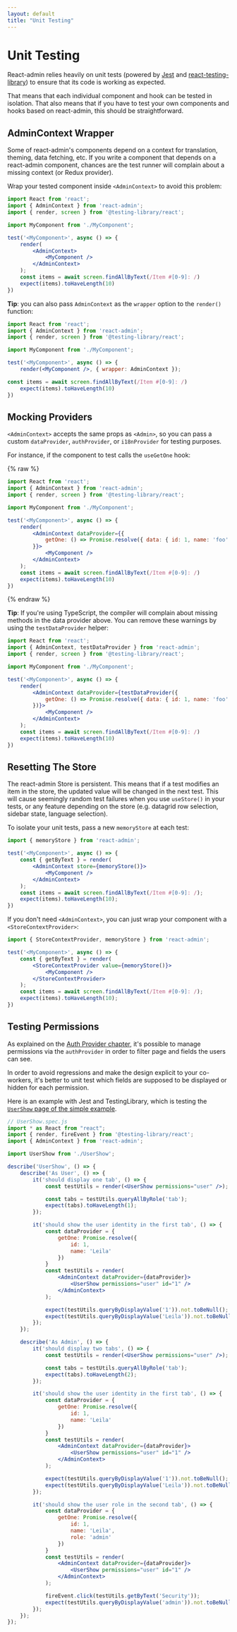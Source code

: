```yaml
---
layout: default
title: "Unit Testing"
---
```


# Unit Testing

React-admin relies heavily on unit tests (powered by [Jest](https://facebook.github.io/jest/) and [react-testing-library](https://testing-library.com/docs/react-testing-library/intro)) to ensure that its code is working as expected.

That means that each individual component and hook can be tested in isolation. That also means that if you have to test your own components and hooks based on react-admin, this should be straightforward.

## AdminContext Wrapper

Some of react-admin's components depend on a context for translation, theming, data fetching, etc. If you write a component that depends on a react-admin component, chances are the test runner will complain about a missing context (or Redux provider).

Wrap your tested component inside `<AdminContext>` to avoid this problem:

```jsx
import React from 'react';
import { AdminContext } from 'react-admin';
import { render, screen } from '@testing-library/react';

import MyComponent from './MyComponent';

test('<MyComponent>', async () => {
    render(
        <AdminContext>
            <MyComponent />
        </AdminContext>
    );
    const items = await screen.findAllByText(/Item #[0-9]: /)
    expect(items).toHaveLength(10)
})
```

**Tip**: you can also pass `AdminContext` as the `wrapper` option to the `render()` function:

```jsx
import React from 'react';
import { AdminContext } from 'react-admin';
import { render, screen } from '@testing-library/react';

import MyComponent from './MyComponent';

test('<MyComponent>', async () => {
    render(<MyComponent />, { wrapper: AdminContext });

const items = await screen.findAllByText(/Item #[0-9]: /)
    expect(items).toHaveLength(10)
})
```

## Mocking Providers

`<AdminContext>` accepts the same props as `<Admin>`, so you can pass a custom `dataProvider`, `authProvider`, or `i18nProvider` for testing purposes. 

For instance, if the component to test calls the `useGetOne` hook:

{% raw %}
```jsx
import React from 'react';
import { AdminContext } from 'react-admin';
import { render, screen } from '@testing-library/react';

import MyComponent from './MyComponent';

test('<MyComponent>', async () => {
    render(
        <AdminContext dataProvider={{
            getOne: () => Promise.resolve({ data: { id: 1, name: 'foo' } }),
        }}>
            <MyComponent />
        </AdminContext>
    );
    const items = await screen.findAllByText(/Item #[0-9]: /)
    expect(items).toHaveLength(10)
})
```
{% endraw %}

**Tip**: If you're using TypeScript, the compiler will complain about missing methods in the data provider above. You can remove these warnings by using the `testDataProvider` helper:

```jsx
import React from 'react';
import { AdminContext, testDataProvider } from 'react-admin';
import { render, screen } from '@testing-library/react';

import MyComponent from './MyComponent';

test('<MyComponent>', async () => {
    render(
        <AdminContext dataProvider={testDataProvider({
            getOne: () => Promise.resolve({ data: { id: 1, name: 'foo' } }),
        })}>
            <MyComponent />
        </AdminContext>
    );
    const items = await screen.findAllByText(/Item #[0-9]: /)
    expect(items).toHaveLength(10)
})
```

## Resetting The Store

The react-admin Store is persistent. This means that if a test modifies an item in the store, the updated value will be changed in the next test. This will cause seemingly random test failures when you use `useStore()` in your tests, or any feature depending on the store (e.g. datagrid row selection, sidebar state, language selection).

To isolate your unit tests, pass a new `memoryStore` at each test:

```jsx
import { memoryStore } from 'react-admin';

test('<MyComponent>', async () => {
    const { getByText } = render(
        <AdminContext store={memoryStore()}>
            <MyComponent />
        </AdminContext>
    );
    const items = await screen.findAllByText(/Item #[0-9]: /);
    expect(items).toHaveLength(10);
})
```

If you don't need `<AdminContext>`, you can just wrap your component with a `<StoreContextProvider>`:

```jsx
import { StoreContextProvider, memoryStore } from 'react-admin';

test('<MyComponent>', async () => {
    const { getByText } = render(
        <StoreContextProvider value={memoryStore()}>
            <MyComponent />
        </StoreContextProvider>
    );
    const items = await screen.findAllByText(/Item #[0-9]: /);
    expect(items).toHaveLength(10);
})
```

## Testing Permissions

As explained on the [Auth Provider chapter](./Authentication.md#authorization), it's possible to manage permissions via the `authProvider` in order to filter page and fields the users can see.

In order to avoid regressions and make the design explicit to your co-workers, it's better to unit test which fields are supposed to be displayed or hidden for each permission.

Here is an example with Jest and TestingLibrary, which is testing the [`UserShow` page of the simple example](https://github.com/marmelab/react-admin/blob/master/examples/simple/src/users/UserShow.tsx).

```jsx
// UserShow.spec.js
import * as React from "react";
import { render, fireEvent } from '@testing-library/react';
import { AdminContext } from 'react-admin';

import UserShow from './UserShow';

describe('UserShow', () => {
    describe('As User', () => {
        it('should display one tab', () => {
            const testUtils = render(<UserShow permissions="user" />);

            const tabs = testUtils.queryAllByRole('tab');
            expect(tabs).toHaveLength(1);
        });

        it('should show the user identity in the first tab', () => {
            const dataProvider = {
                getOne: Promise.resolve({
                    id: 1,
                    name: 'Leila'
                })
            }
            const testUtils = render(
                <AdminContext dataProvider={dataProvider}>
                    <UserShow permissions="user" id="1" />
                </AdminContext>
            );

            expect(testUtils.queryByDisplayValue('1')).not.toBeNull();
            expect(testUtils.queryByDisplayValue('Leila')).not.toBeNull();
        });
    });

    describe('As Admin', () => {
        it('should display two tabs', () => {
            const testUtils = render(<UserShow permissions="user" />);

            const tabs = testUtils.queryAllByRole('tab');
            expect(tabs).toHaveLength(2);
        });

        it('should show the user identity in the first tab', () => {
            const dataProvider = {
                getOne: Promise.resolve({
                    id: 1,
                    name: 'Leila'
                })
            }
            const testUtils = render(
                <AdminContext dataProvider={dataProvider}>
                    <UserShow permissions="user" id="1" />
                </AdminContext>
            );

            expect(testUtils.queryByDisplayValue('1')).not.toBeNull();
            expect(testUtils.queryByDisplayValue('Leila')).not.toBeNull();
        });

        it('should show the user role in the second tab', () => {
            const dataProvider = {
                getOne: Promise.resolve({
                    id: 1,
                    name: 'Leila',
                    role: 'admin'
                })
            }
            const testUtils = render(
                <AdminContext dataProvider={dataProvider}>
                    <UserShow permissions="user" id="1" />
                </AdminContext>
            );

            fireEvent.click(testUtils.getByText('Security'));
            expect(testUtils.queryByDisplayValue('admin')).not.toBeNull();
        });
    });
});
```
